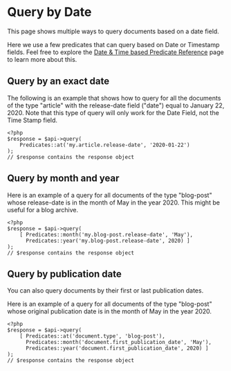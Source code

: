 # Query by Date

This page shows multiple ways to query documents based on a date field.

Here we use a few predicates that can query based on Date or Timestamp fields. Feel free to explore the [Date & Time based Predicate Reference](./03-date-time-based-predicate-reference.md) page to learn more about this.

## Query by an exact date

The following is an example that shows how to query for all the documents of the type "article" with the release-date field ("date") equal to January 22, 2020. Note that this type of query will only work for the Date Field, not the Time Stamp field.

```
<?php
$response = $api->query(
    Predicates::at('my.article.release-date', '2020-01-22')
);
// $response contains the response object
```

## Query by month and year

Here is an example of a query for all documents of the type "blog-post" whose release-date is in the month of May in the year 2020. This might be useful for a blog archive.

```
<?php
$response = $api->query(
    [ Predicates::month('my.blog-post.release-date', 'May'),
      Predicates::year('my.blog-post.release-date', 2020) ]
);
// $response contains the response object
```

## Query by publication date

You can also query documents by their first or last publication dates.

Here is an example of a query for all documents of the type "blog-post" whose original publication date is in the month of May in the year 2020.

```
<?php
$response = $api->query(
    [ Predicates::at('document.type', 'blog-post'),
      Predicates::month('document.first_publication_date', 'May'),
      Predicates::year('document.first_publication_date', 2020) ]
);
// $response contains the response object
```
